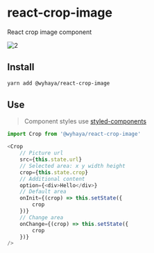 
# react-crop-image

React crop image component

![2](https://user-images.githubusercontent.com/23690145/65479785-7422c180-dec1-11e9-99e5-e29411ab9e55.png)

## Install

```bash
yarn add @wyhaya/react-crop-image
```

## Use

> Component styles use [styled-components](https://github.com/styled-components/styled-components)

```typescript
import Crop from '@wyhaya/react-crop-image'

<Crop
    // Picture url
    src={this.state.url}
    // Selected area: x y width height
    crop={this.state.crop}
    // Additional content
    option={<div>Hello</div>}
    // Default area
    onInit={(crop) => this.setState({
        crop
    })}
    // Change area
    onChange={(crop) => this.setState({
        crop
    })}
/>
```


